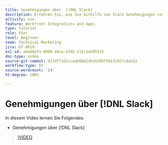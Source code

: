 ```yaml
---
title: Genehmigungen über  [!DNL Slack]
description: Erfahren Sie, wie Sie mithilfe von Slack Genehmigungen vornehmen können
activity: use
feature: Workfront Integrations and Apps
type: Tutorial
role: User
level: Beginner
team: Technical Marketing
jira: KT-8819
exl-id: abe86ef4-8090-44ca-bf4b-115c14e95515
doc-type: video
source-git-commit: d17df7162ccaab6b62db34209f50131927c0a532
workflow-type: ht
source-wordcount: '24'
ht-degree: 100%

---
```


# Genehmigungen über [!DNL Slack]

In diesem Video lernen Sie Folgendes:

* Genehmigungen über [!DNL Slack]

>[!VIDEO](https://video.tv.adobe.com/v/335119/?quality=12&learn=on&enablevpops)

